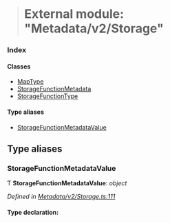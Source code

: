 > # External module: "Metadata/v2/Storage"

### Index

#### Classes

* [MapType](../classes/_metadata_v2_storage_.maptype.md)
* [StorageFunctionMetadata](../classes/_metadata_v2_storage_.storagefunctionmetadata.md)
* [StorageFunctionType](../classes/_metadata_v2_storage_.storagefunctiontype.md)

#### Type aliases

* [StorageFunctionMetadataValue](_metadata_v2_storage_.md#storagefunctionmetadatavalue)

## Type aliases

###  StorageFunctionMetadataValue

Ƭ **StorageFunctionMetadataValue**: *object*

*Defined in [Metadata/v2/Storage.ts:111](https://github.com/polkadot-js/api/blob/5a1c79a/packages/types/src/Metadata/v2/Storage.ts#L111)*

#### Type declaration:
